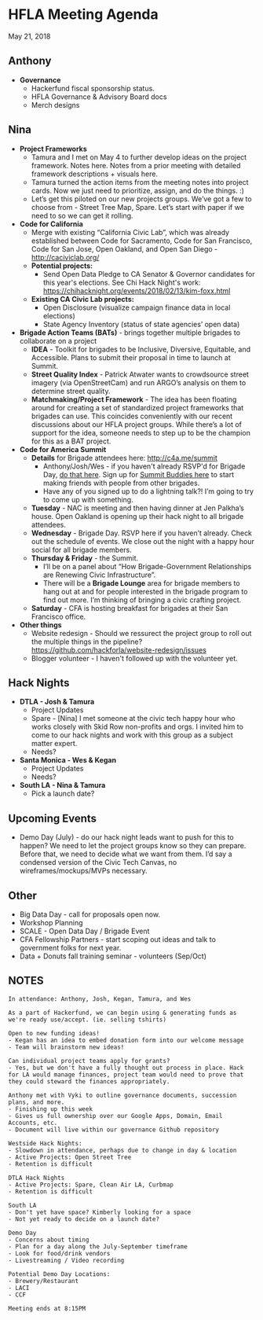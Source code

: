 # HFLA Meeting Agenda
May 21, 2018

## Anthony

* **Governance**
  * Hackerfund fiscal sponsorship status.
  * HFLA Governance & Advisory Board docs
  * Merch designs
  
## Nina

* **Project Frameworks**
  * Tamura and I met on May 4 to further develop ideas on the project framework.  Notes here.  Notes from a prior meeting with detailed framework descriptions + visuals here.
  * Tamura turned the action items from the meeting notes into project cards.  Now we just need to prioritize, assign, and do the things.  :)
  * Let’s get this piloted on our new projects groups.  We’ve got a few to choose from - Street Tree Map, Spare.  Let’s start with paper if we need to so we can get it rolling.
* **Code for California**
  * Merge with existing “California Civic Lab”, which was already established between Code for Sacramento, Code for San Francisco, Code for San Jose, Open Oakland, and Open San Diego - http://caciviclab.org/
  * **Potential projects:**
    * Send Open Data Pledge to CA Senator & Governor candidates for this year's elections.  See Chi Hack Night's work: https://chihacknight.org/events/2018/02/13/kim-foxx.html
  * **Existing CA Civic Lab projects:**
    * Open Disclosure (visualize campaign finance data in local elections)
    * State Agency Inventory (status of state agencies’ open data)
* **Brigade Action Teams (BATs)** - brings together multiple brigades to collaborate on a project
  * **IDEA** - Toolkit for brigades to be Inclusive, Diversive, Equitable, and Accessible.  Plans to submit their proposal in time to launch at Summit.
  * **Street Quality Index** - Patrick Atwater wants to crowdsource street imagery (via OpenStreetCam) and run ARGO’s analysis on them to determine street quality.
  * **Matchmaking/Project Framework** - The idea has been floating around for creating a set of standardized project frameworks that brigades can use.  This coincides conveniently with our recent discussions about our HFLA project groups.  While there’s a lot of support for the idea, someone needs to step up to be the champion for this as a BAT project.
* **Code for America Summit**
  * **Details** for Brigade attendees here: http://c4a.me/summit
    * Anthony/Josh/Wes - if you haven't already RSVP'd for Brigade Day, [do that here](https://docs.google.com/forms/d/e/1FAIpQLSfJTtdIzEhxL9oaM9qA3VJWMAzQ9w1N_yh5h_TINHkO0bTtpg/viewform?usp=sf_link). Sign up for [Summit Buddies here](https://www.notion.so/Summit-Buddies-c03712a5724c45058e58d0956afd0d71) to start making friends with people from other brigades.
    * Have any of you signed up to do a lightning talk?!  I’m going to try to come up with something.
  * **Tuesday** - NAC is meeting and then having dinner at Jen Palkha’s house.  Open Oakland is opening up their hack night to all brigade attendees.
  * **Wednesday** - Brigade Day.  RSVP here if you haven’t already.  Check out the schedule of events.  We close out the night with a happy hour social for all brigade members.
  * **Thursday & Friday** - the Summit.
    * I’ll be on a panel about “How Brigade-Government Relationships are Renewing Civic Infrastructure”.
    * There will be a **Brigade Lounge** area for brigade members to hang out at and for people interested in the brigade program to find out more.  I’m thinking of bringing a civic crafting project.
  * **Saturday** - CFA is hosting breakfast for brigades at their San Francisco office.
* **Other things**
  * Website redesign - Should we ressurect the project group to roll out the multiple things in the pipeline? https://github.com/hackforla/website-redesign/issues
  * Blogger volunteer - I haven't followed up with the volunteer yet.

## Hack Nights

* **DTLA - Josh & Tamura**
  * Project Updates
  * Spare - [Nina] I met someone at the civic tech happy hour who works closely with Skid Row non-profits and orgs.  I invited him to come to our hack nights and work with this group as a subject matter expert.
  * Needs?
* **Santa Monica - Wes & Kegan**
  * Project Updates
  * Needs?
* **South LA - Nina & Tamura**
  * Pick a launch date?

## Upcoming Events

* Demo Day (July) - do our hack night leads want to push for this to happen?  We need to let the project groups know so they can prepare.  Before that, we need to decide what we want from them.  I’d say a condensed version of the Civic Tech Canvas, no wireframes/mockups/MVPs necessary.  

## Other

* Big Data Day - call for proposals open now.
* Workshop Planning
* SCALE - Open Data Day / Brigade Event
* CFA Fellowship Partners - start scoping out ideas and talk to government folks for next year.
* Data + Donuts fall training seminar - volunteers (Sep/Oct)

## NOTES

```Meeting begins at 7:10PM local
In attendance: Anthony, Josh, Kegan, Tamura, and Wes

As a part of Hackerfund, we can begin using & generating funds as we're ready use/accept. (ie. selling tshirts)

Open to new funding ideas!
- Kegan has an idea to embed donation form into our welcome message
- Team will brainstorm new ideas!

Can individual project teams apply for grants?
- Yes, but we don't have a fully thought out process in place. Hack for LA would manage finances, project team would need to prove that they could steward the finances appropriately.

Anthony met with Vyki to outline governance documents, succession plans, and more.
- Finishing up this week
- Gives us full ownership over our Google Apps, Domain, Email Accounts, etc.
- Document will live within our governance Github repository

Westside Hack Nights:
- Slowdown in attendance, perhaps due to change in day & location
- Active Projects: Open Street Tree
- Retention is difficult

DTLA Hack Nights
- Active Projects: Spare, Clean Air LA, Curbmap
- Retention is difficult

South LA
- Don't yet have space? Kimberly looking for a space
- Not yet ready to decide on a launch date?

Demo Day
- Concerns about timing 
- Plan for a day along the July-September timeframe
- Look for food/drink vendors
- Livestreaming / Video recording

Potential Demo Day Locations: 
- Brewery/Restaurant
- LACI
- CCF

Meeting ends at 8:15PM

